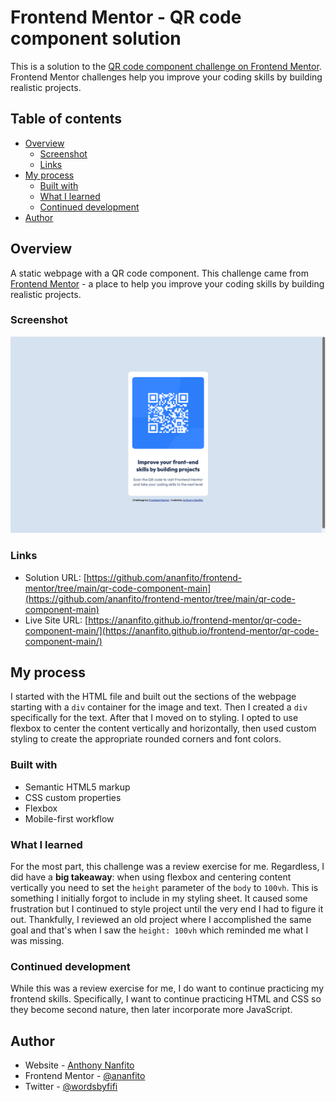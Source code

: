 # Frontend Mentor - QR code component solution

This is a solution to the [QR code component challenge on Frontend Mentor](https://www.frontendmentor.io/challenges/qr-code-component-iux_sIO_H). Frontend Mentor challenges help you improve your coding skills by building realistic projects.

## Table of contents

- [Overview](#overview)
  - [Screenshot](#screenshot)
  - [Links](#links)
- [My process](#my-process)
  - [Built with](#built-with)
  - [What I learned](#what-i-learned)
  - [Continued development](#continued-development)
- [Author](#author)

## Overview

A static webpage with a QR code component. This challenge came from [Frontend Mentor](https://www.frontendmentor.io) - a place to help you improve your coding skills by building realistic projects.

### Screenshot

![](./screenshot.png)

### Links

- Solution URL: [https://github.com/ananfito/frontend-mentor/tree/main/qr-code-component-main](https://github.com/ananfito/frontend-mentor/tree/main/qr-code-component-main)
- Live Site URL: [https://ananfito.github.io/frontend-mentor/qr-code-component-main/](https://ananfito.github.io/frontend-mentor/qr-code-component-main/)

## My process

I started with the HTML file and built out the sections of the webpage starting with a `div` container for the image and text. Then I created a `div` specifically for the text. After that I moved on to styling. I opted to use flexbox to center the content vertically and horizontally, then used custom styling to create the appropriate rounded corners and font colors.

### Built with

- Semantic HTML5 markup
- CSS custom properties
- Flexbox
- Mobile-first workflow

### What I learned

For the most part, this challenge was a review exercise for me. Regardless, I did have a **big takeaway**: when using flexbox and centering content vertically you need to set the `height` parameter of the `body` to `100vh`. This is something I initially forgot to include in my styling sheet. It caused some frustration but I continued to style project until the very end I had to figure it out. Thankfully, I reviewed an old project where I accomplished the same goal and that's when I saw the `height: 100vh` which reminded me what I was missing.

### Continued development

While this was a review exercise for me, I do want to continue practicing my frontend skills. Specifically, I want to continue practicing HTML and CSS so they become second nature, then later incorporate more JavaScript. 

## Author

- Website - [Anthony Nanfito](https://ananfito.github.io)
- Frontend Mentor - [@ananfito](https://www.frontendmentor.io/profile/ananfito)
- Twitter - [@wordsbyfifi](https://www.twitter.com/wordsbyfifi)

